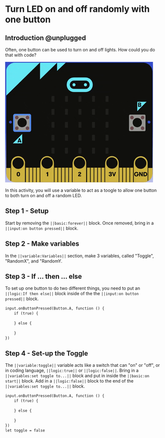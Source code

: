 # Turn LED on and off randomly with one button

## Introduction @unplugged

Often, one button can be used to turn on and off lights. How could you do that with code?

![Animation of the initial project.](https://raw.githubusercontent.com/rypsmith/randomonoffsamebutton/master/Animated%20GIF-downsized_large.gif)

In this activity, you will use a variable to act as a toogle to allow one button to both turn on and off a random LED.

## Step 1 - Setup

Start by removing the ``||basic:forever||`` block. Once removed, bring in a ``||input:on button pressed||`` block.

## Step 2 - Make variables

In the ``||variable:Variables||`` section, make 3 variables, called "Toggle", "RandomX", and "RandomY.

## Step 3 - If ... then ... else

To set up one button to do two different things, you need to put an ``||logic:If then else||`` block inside of the the ``||input:on button pressed||`` block.

```blocks
input.onButtonPressed(Button.A, function () {
    if (true) {
    	
    } else {
    	
    }
})
```

## Step 4 - Set-up the Toggle

The ``||variable:toggle||`` variable acts like a switch that can "on" or "off", or in coding language, ``||logic:true||`` or ``||logic:false||``. Bring in a ``||variables:set toggle to...||`` block and put in inside the ``||basic:on start||`` block. Add in a ``||logic:false||`` block to the end of the ``||variables:set toggle to...||`` block. 

```blocks
input.onButtonPressed(Button.A, function () {
    if (true) {
    	
    } else {
    	
    }
})
let toggle = false
```